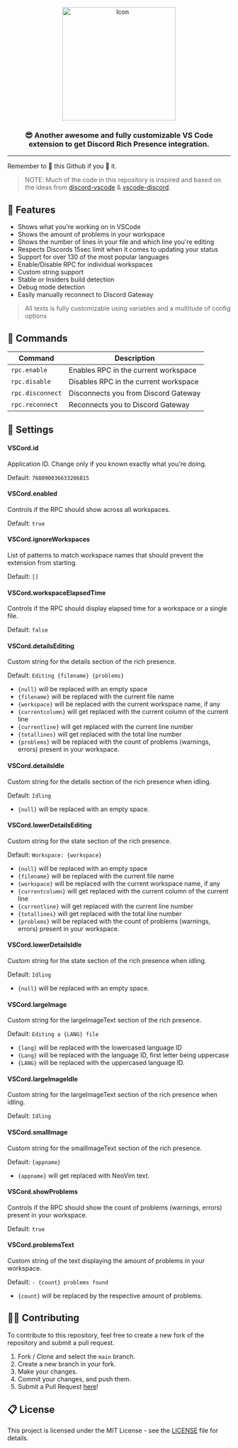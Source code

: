 <p align="center">
    <img src="https://i.imgur.com/ME8jLXS.png" alt="Icon" align="center" width="256">
<p>

<h3 align="center">
    😎 Another awesome and fully customizable VS Code extension to get Discord Rich Presence integration.
</h3>

---

Remember to 🌟 this Github if you 💖 it.

> NOTE: Much of the code in this repository is inspired and based on the ideas from [discord-vscode] & [vscode-discord].

## 📌 Features

* Shows what you're working on in VSCode
* Shows the amount of problems in your workspace
* Shows the number of lines in your file and which line you're editing
* Respects Discords 15sec limit when it comes to updating your status
* Support for over 130 of the most popular languages
* Enable/Disable RPC for individual workspaces
* Custom string support
* Stable or Insiders build detection
* Debug mode detection
* Easily manually reconnect to Discord Gateway

> All texts is fully customizable using variables and a multitude of config options

## 🤖 Commands

| Command          | Description                            |
| ---------------- | ---------------------------------------|
| `rpc.enable`     | Enables RPC in the current workspace   |
| `rpc.disable`    | Disables RPC in the current workspace  |
| `rpc.disconnect` | Disconnects you from Discord Gateway   |
| `rpc.reconnect`  | Reconnects you to Discord Gateway      |

## 🔧 Settings

#### **VSCord.id**
Application ID. Change only if you known exactly what you're doing.

Default: `768090036633206815`

#### **VSCord.enabled**
Controls if the RPC should show across all workspaces.

Default: `true`

#### **VSCord.ignoreWorkspaces**
List of patterns to match workspace names that should prevent the extension from starting.

Default: `[]`

#### **VSCord.workspaceElapsedTime**
Controls if the RPC should display elapsed time for a workspace or a single file.

Default: `false`

#### **VSCord.detailsEditing** 
Custom string for the details section of the rich presence.

Default: `Editing {filename} {problems}`

- `{null}` will be replaced with an empty space
- `{filename}` will be replaced with the current file name
- `{workspace}` will be replaced with the current workspace name, if any
- `{currentcolumn}` will get replaced with the current column of the current line
- `{currentline}` will get replaced with the current line number
- `{totallines}` will get replaced with the total line number
- `{problems}` will be replaced with the count of problems (warnings, errors) present in your workspace.

#### **VSCord.detailsIdle**
Custom string for the details section of the rich presence when idling.

Default: `Idling`

- `{null}` will be replaced with an empty space.

#### **VSCord.lowerDetailsEditing**
Custom string for the state section of the rich presence.

Default: `Workspace: {workspace}`

- `{null}` will be replaced with an empty space
- `{filename}` will be replaced with the current file name
- `{workspace}` will be replaced with the current workspace name, if any
- `{currentcolumn}` will get replaced with the current column of the current line
- `{currentline}` will get replaced with the current line number
- `{totallines}` will get replaced with the total line number
- `{problems}` will be replaced with the count of problems (warnings, errors) present in your workspace.

#### **VSCord.lowerDetailsIdle**
Custom string for the state section of the rich presence when idling.

Default: `Idling`

- `{null}` will be replaced with an empty space.

#### **VSCord.largeImage**
Custom string for the largeImageText section of the rich presence.

Default: `Editing a {LANG} file`

- `{lang}` will be replaced with the lowercased language ID
- `{Lang}` will be replaced with the language ID, first letter being uppercase
- `{LANG}` will be replaced with the uppercased language ID.

#### **VSCord.largeImageIdle**
Custom string for the largeImageText section of the rich presence when idling.

Default: `Idling`

#### **VSCord.smallImage**
Custom string for the smallImageText section of the rich presence.

Default: `{appname}`

- `{appname}` will get replaced with NeoVim text.

#### **VSCord.showProblems**
Controls if the RPC should show the count of problems (warnings, errors) present in your workspace.

Default: `true`

#### **VSCord.problemsText**
Custom string of the text displaying the amount of problems in your workspace.

Default: `- {count} problems found`

- `{count}` will be replaced by the respective amount of problems.

## 👨‍💻 Contributing

To contribute to this repository, feel free to create a new fork of the repository and submit a pull request.

1. Fork / Clone and select the `main` branch.
2. Create a new branch in your fork.
3. Make your changes.
4. Commit your changes, and push them.
5. Submit a Pull Request [here](https://github.com/LeonardSSH/vscord/pulls)!

## 📋 License

This project is licensed under the MIT License - see the [LICENSE](LICENSE) file for details.

[discord-vscode]:       https://github.com/iCrawl/discord-vscode/
[vscode-discord]:       https://github.com/Satoqz/vscode-discord
